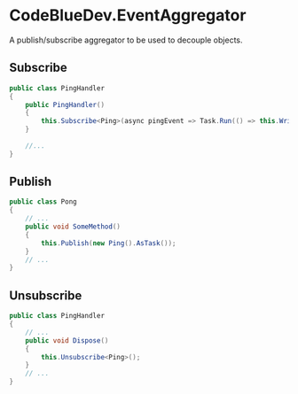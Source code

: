 # CodeBlueDev.EventAggregator
A publish/subscribe aggregator to be used to decouple objects.

## Subscribe
```cs
public class PingHandler
{
    public PingHandler()
    {
        this.Subscribe<Ping>(async pingEvent => Task.Run(() => this.WritePing()));
    }
    
    //...
}
```

## Publish
```cs
public class Pong 
{
    // ...
    public void SomeMethod()
    {
        this.Publish(new Ping().AsTask());
    }
    // ...
}
```

## Unsubscribe
```cs
public class PingHandler
{
    // ...
    public void Dispose()
    {
        this.Unsubscribe<Ping>();
    }
    // ...
}
```
